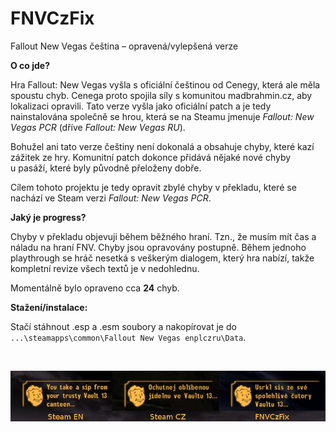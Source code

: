 # FNVCzFix

Fallout New Vegas čeština – opravená/vylepšená verze

__O co jde?__

Hra Fallout: New Vegas vyšla s&nbsp;oficiální češtinou od Cenegy, která ale měla spoustu chyb. Cenega proto spojila síly s&nbsp;komunitou madbrahmin.cz, aby lokalizaci opravili. Tato verze vyšla jako oficiální patch a je tedy nainstalována společně se hrou, která se na Steamu jmenuje _Fallout: New Vegas PCR_ (dříve _Fallout: New Vegas RU_).

Bohužel ani tato verze češtiny není dokonalá a obsahuje chyby, které kazí zážitek ze hry. Komunitní patch dokonce přidává nějaké nové chyby u&nbsp;pasáží, které byly původně přeloženy dobře.

Cílem tohoto projektu je tedy opravit zbylé chyby v překladu, které se nachází ve Steam verzi _Fallout: New Vegas PCR_.

__Jaký je progress?__

Chyby v&nbsp;překladu objevuji během běžného hraní. Tzn., že musím mít čas a náladu na hraní FNV. Chyby jsou opravovány postupně. Během jednoho playthrough se hráč nesetká s&nbsp;veškerým dialogem, který hra nabízí, takže kompletní revize všech textů je v&nbsp;nedohlednu.

Momentálně bylo opraveno cca __24__ chyb.

__Stažení/instalace:__

Stačí stáhnout .esp a .esm soubory a nakopírovat je do `...\steamapps\common\Fallout New Vegas enplczru\Data`.

<br>

![ukazka](./img.png)
